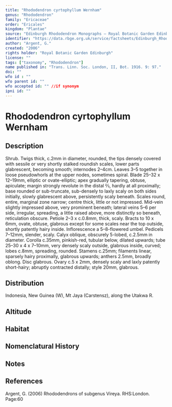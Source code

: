```yaml
---
title: "Rhododendron cyrtophyllum Wernham"
genus: "Rhododendron"
family: "Ericaceae"
order: "Ericales"
kingdom: "Plantae"
source: "Edinburgh Rhododendron Monographs – Royal Botanic Garden Edinburgh"
identifier: "https://data.rbge.org.uk/service/factsheets/Edinburgh_Rhododendron_Monographs.xhtml"
author: "Argent, G."
created: "2006"
rights holder: "Royal Botanic Garden Edinburgh"
license: ""
tags: ["taxonomy", "Rhododendron"]
name published in: "Trans. Linn. Soc. London, II, Bot. 1916. 9: 97."
doi: ""
wfo id : ""
wfo parent id: ""
wfo accepted id: "" //if synonym                      
ipni id: ""
---
```


                       

# Rhododendron cyrtophyllum Wernham

## Description
Shrub. Twigs thick, c.2mm in diameter, rounded, the tips densely covered with sessile or very shortly stalked roundish scales, lower parts glabrescent, becoming smooth; internodes 2–4cm. Leaves 3–5 together in loose pseudowhorls at the upper nodes, sometimes spiral. Blade 25–32 x 12–19mm, elliptic or ovate-elliptic; apex gradually tapering, obtuse, apiculate; margin strongly revolute in the distal 2⁄3, hardly at all proximally; base rounded or sub-truncate, sub-densely to laxly scaly on both sides initially, slowly glabrescent above, persistently scaly beneath. Scales round, entire, marginal zone narrow; centre thick, little or not impressed. Mid-vein slightly impressed above, very prominent beneath; lateral veins 5–6 per side, irregular, spreading, a little raised above, more distinctly so beneath, reticulation obscure. Petiole 2–3 x c.0.8mm, thick, scaly. Bracts to 10 x 6mm, ovate, obtuse, glabrous except for some scales near the top outside, shortly patently hairy inside. Inflorescence a 5–8-flowered umbel. Pedicels 7–12mm, slender, scaly. Calyx oblique, obscurely 5-lobed, c.2.5mm in diameter. Corolla c.35mm, pinkish-red, tubular below, dilated upwards; tube 25–30 x 4 x 7–10mm, very densely scaly outside, glabrous inside, curved; lobes c.8mm, spreading, rounded. Stamens c.25mm; filaments linear, sparsely hairy proximally, glabrous upwards; anthers 2.5mm, broadly oblong. Disc glabrous. Ovary c.5 x 2mm, densely scaly and laxly patently short-hairy; abruptly contracted distally; style 20mm, glabrous.

## Distribution
Indonesia, New Guinea (W), Mt Jaya (Carstensz), along the Utakwa R.

## Altitude


## Habitat


## Nomenclatural History

                       
## Notes


## References

Argent, G. (2006) Rhododendrons of subgenus Vireya. RHS:London. Page:60
